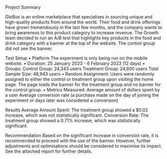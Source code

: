 Project Summary

GloBox is an online marketplace that specialises in sourcing unique and high-quality products from around the world. Their food and drink offerings have grown tremendously in the last few months, and the company wants to bring awareness to this product category to increase revenue. The Growth team decided to run an A/B test that highlights key products in the food and drink category with a banner at the top of the website. The control group did not see the banner.

Test Setup
• Platform 
    The experiment is only being run on the mobile website.
• Duration: 
    25 January 2023 - 6 February 2023 (12 days)
• Groups:
    Control Group: 24,343 users
    Treatment Group: 24,600 users
    Total Sample Size: 48,943 users
• Random Assignment: 
    Users were randomly assigned to either the control or treatment group upon visiting the home page. The page loads the banner for the treatment group and no banner for the control group.
• Metrics Measured:
    Average amount of dollars spent by a user
    Average conversion rate (a purchase made on the day of joining the experiment or days later was considered a conversion)

Results
Average Amount Spent: The treatment group showed a $0.02 increase, which was not statistically significant.
Conversion Rate: The treatment group showed a 0.71% increase, which was statistically significant.

Recommendation
Based on the significant increase in conversion rate, it is recommended to proceed with the use of the banner. However, further adjustments and optimisations should be considered to maximise its impact. See the attached report for further details.